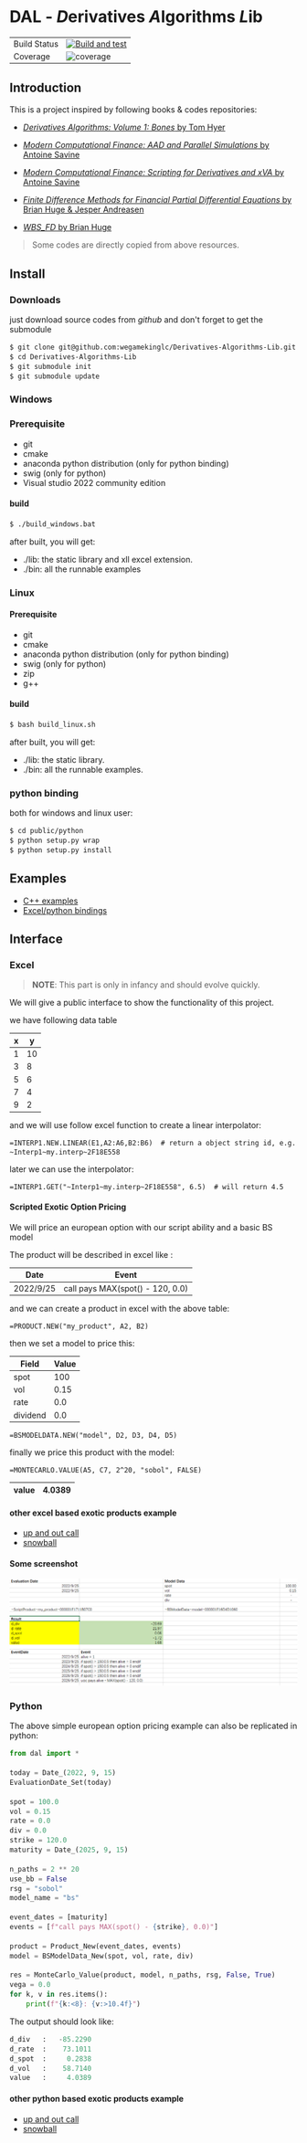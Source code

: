 # DAL - *D*erivatives *A*lgorithms *L*ib

<table>
<tr>
  <td>Build Status</td>
  <td>
    <a href="https://github.com/wegamekinglc/Derivatives-Algorithms-Lib/actions">
    <img src="https://github.com/wegamekinglc/Derivatives-Algorithms-Lib/workflows/CMake%20Linux%20build%20gcc-12/badge.svg?branch=master" alt="Build and test"/>
  </a>
    </a>
  </td>
</tr>
<tr>
  <td>Coverage</td>
  <td><img src="https://coveralls.io/repos/wegamekinglc/Derivatives-Algorithms-Lib/badge.svg?branch=master" alt="coverage" /></td>
</tr>
</table>


## Introduction

This is a project inspired by following books & codes repositories:

* [*Derivatives Algorithms:  Volume 1: Bones* by Tom Hyer](https://github.com/TomHyer/DA_Bones_Mirror)
  
* [*Modern Computational Finance: AAD and Parallel Simulations* by Antoine Savine](https://github.com/asavine/CompFinance)

* [*Modern Computational Finance: Scripting for Derivatives and xVA* by Antoine Savine](https://github.com/asavine/Scripting)

* [*Finite Difference Methods for Financial Partial Differential Equations* by Brian Huge & Jesper Andreasen](https://github.com/brnohu/CompFin)

* [*WBS_FD* by Brian Huge](https://github.com/brnohu/WBS_FD)

> Some codes are directly copied from above resources.

## Install

### Downloads

just download source codes from *github* and don't forget to get the submodule

```bash
$ git clone git@github.com:wegamekinglc/Derivatives-Algorithms-Lib.git
$ cd Derivatives-Algorithms-Lib
$ git submodule init
$ git submodule update
```

### Windows

### Prerequisite

* git
* cmake
* anaconda python distribution (only for python binding)
* swig (only for python)
* Visual studio 2022 community edition


#### build

```bash
$ ./build_windows.bat
```

after built, you will get:

* ./lib: the static library and xll excel extension.
* ./bin: all the runnable examples

### Linux

#### Prerequisite

* git
* cmake
* anaconda python distribution (only for python binding)
* swig (only for python)
* zip
* g++

#### build

```bash
$ bash build_linux.sh
```

after built, you will get:

* ./lib: the static library.
* ./bin: all the runnable examples.

### python binding

both for windows and linux user:

```bash
$ cd public/python
$ python setup.py wrap
$ python setup.py install
```

## Examples

* [C++ examples](examples)
* [Excel/python bindings](miscs)

## Interface

### Excel

> **NOTE**: This part is only in infancy and should evolve quickly.

We will give a public interface to show the functionality of this project.

we have following data table

| **x** 	  | **y** 	  |
|------|------|
| 1 	  | 10 	 |
| 3 	  | 8 	  |
| 5 	  | 6 	  |
| 7 	  | 4 	  |
| 9 	  | 2 	  |

and we will use follow excel function to create a linear interpolator:

```excel
=INTERP1.NEW.LINEAR(E1,A2:A6,B2:B6)  # return a object string id, e.g. ~Interp1~my.interp~2F18E558
```

later we can use the interpolator:
```excel
=INTERP1.GET("~Interp1~my.interp~2F18E558", 6.5)  # will return 4.5
```

#### Scripted Exotic Option Pricing

We will price an european option with our script ability and a basic BS model

The product will be described in excel like :

| **Date** 	  | **Event** 	 |
|-------------|-------------|
| 2022/9/25 	 | call pays MAX(spot() - 120, 0.0) |

and we can create a product in excel with the above table:

```excel
=PRODUCT.NEW("my_product", A2, B2)
```

then we set a model to price this:

| **Field** 	 | **Value** |
|-------------|-----------|
| spot 	   | 100 	     |
| vol	       |  0.15 	   |
| rate	       | 0.0       |
| dividend   | 0.0 	     |

```excel
=BSMODELDATA.NEW("model", D2, D3, D4, D5)
```

finally we price this product with the model:
```excel
=MONTECARLO.VALUE(A5, C7, 2^20, "sobol", FALSE)
```

| value |4.0389  |
|-------|-----|

#### other excel based exotic products example

* [up and out call](miscs/excel/004.up%20and%20out%20call.xlsx)
* [snowball](miscs/excel/005.snowball.xlsx)

#### Some screenshot

![img.png](resource/screenshot.png)

### Python

The above simple european option pricing example can also be replicated in python:

```python
from dal import *

today = Date_(2022, 9, 15)
EvaluationDate_Set(today)

spot = 100.0
vol = 0.15
rate = 0.0
div = 0.0
strike = 120.0
maturity = Date_(2025, 9, 15)

n_paths = 2 ** 20
use_bb = False
rsg = "sobol"
model_name = "bs"

event_dates = [maturity]
events = [f"call pays MAX(spot() - {strike}, 0.0)"]

product = Product_New(event_dates, events)
model = BSModelData_New(spot, vol, rate, div)

res = MonteCarlo_Value(product, model, n_paths, rsg, False, True)
vega = 0.0
for k, v in res.items():
    print(f"{k:<8}: {v:>10.4f}")
```
The output should look like:

```python
d_div   :   -85.2290
d_rate  :    73.1011
d_spot  :     0.2838
d_vol   :    58.7140
value   :     4.0389
```
#### other python based exotic products example

* [up and out call](miscs/python/002.uoc.py)
* [snowball](miscs/python/003.snowball.py)
